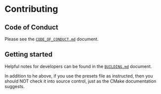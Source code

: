 # Contributing

## Code of Conduct

Please see the [`CODE_OF_CONDUCT.md`](CODE_OF_CONDUCT.md) document.

## Getting started

Helpful notes for developers can be found in the [`BUILDING.md`](BUILDING.md)
document.

In addition to he above, if you use the presets file as instructed, then you
should NOT check it into source control, just as the CMake documentation
suggests.
